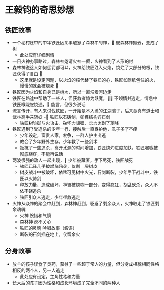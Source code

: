 # 王毅钧的奇思妙想

## 铁匠故事

- 一个老村庄中的中年铁匠因某事触怒了森林中的神， 被森林神抓去，变成了树
  - 此处应有详细剧情
- 一日火神办事路过，森林神邀请火神一叙，火神看到了人形的树
- 森林神说这人如何惩罚都可以，火神给铁匠注入火焰，烧烂了大部分的根，铁匠获得了自由 
  - 这里就是设定问题，以火焰的核代替了铁匠的心，铁匠如同纸包住的火，慢慢的就会被烧死 
- 铁匠因为火焰和自身已是树木，所以一直沿着河边走
- 铁匠在路途中帮助了一些人，但获救者惊为妖魔， 不领情并逃走，情急中铁匠喉咙被烧通， 能言，但很少说话
- 流言传开，有人来讨伐铁匠，一开始是不入流的江湖骗子，后来竟真有道士和武林高手来斩妖
  - 铁匠以石铸剑，卯榫结构的石剑
  - 铁匠树防御与火攻击，破坏力超强，实力达到了顶峰
- 铁匠遇到了受追杀的少年一行，接触后一直保护他，虱子多了不痒
  - 少年设定，富贵人家，权争，一群人护主出逃
  - 教会了少年野外生存，少年教了一些剑术
  - 抵抗了一些追杀，离开水源的时间增加，铁匠烧灼进度加快，铁匠喉咙被彻底烧穿，不能再说话
- 两波很强的敌人一起出现， 少年被藏匿，手下尽死，铁匠战死
  - 铁匠已经几乎被燃烧殆尽，仅剩一层树皮
  - 树皮战斗中被破坏，依稀可见树中火光，石剑断裂，少年手下战斗中，铁匠以火铸剑
  - 释放力量，造成破坏，神智被烧糊一部分，变得疯狂，胡乱砍杀，众人不依不饶追杀
  - 铁匠引众人逃走，少年得救逃走
- 火神从众神的聚会中赶到，森林神赶到，驱逐了剩余众人，火神取走了铁匠剩余魂魄
  - 火神 惋惜和气愤
  - 森林神 漠不关心
  - 铁匠的灵魂 吟唱故事（结语）
  - 断裂的石剑插在地上，仅留余火

## 分身故事

- 放羊的孩子误食了灵药，获得了一些超于常人的力量，但分身成相貌相同性格相反的两个人，另一人逃走
  - 此处应有设定，主角性格和力量
- 长大后的孩子因为性格和成长环境成了完全不同的两种人
